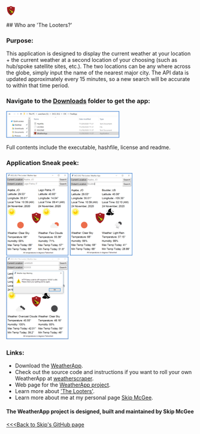 <p float="right"><img src="/images/logo.png" width="5%" /></p> ## Who are 'The Looters?' 

<a><a text="A group of Marines who deployed together as part of the Deployed Joint Command & Control 20.2 Detachment, interested in technical development and creative, unique solutions to problems."/></a>

### Purpose:

This application is designed to display the current weather at your location + the current weather at a second location of your choosing (such as hub/spoke satellite sites, etc.). The two locations can be any where across the globe, simply input the name of the nearest major city. The API data is updated approximately every 15 minutes, so a new search will be accurate to within that time period.

### Navigate to the [Downloads](https://github.com/skipmcgee/WeatherApp/tree/main/download) folder to get the app:
<p float="middle">
  <img src="/images/menu.png" width="60%" />
</p>
Full contents include the executable, hashfile, license and readme.

### Application Sneak peek:

<p float="middle">
  <img src="/images/app1.png" width="33%" />
  <img src="/images/app2.png" width="33%" /> 
  <img src="/images/apperror.png" width="33%" /> 
</p>

### Links:
- Download the [WeatherApp](https://github.com/skipmcgee/WeatherApp/tree/main/download).
- Check out the source code and instructions if you want to roll your own WeatherApp at [weatherscraper](https://github.com/skipmcgee/weatherscraper).
- Web page for the [WeatherApp project](https://skipmcgee.github.io/WeatherApp/).
- Learn more about ['The Looters'](https://skipmcgee.github.io/20.2_deployment/).
- Learn more about me at my personal page [Skip McGee](https://skipmcgee.github.io).

#### The WeatherApp project is designed, built and maintained by Skip McGee

[<<<Back to Skip's GitHub page](https://skipmcgee.github.io/)
